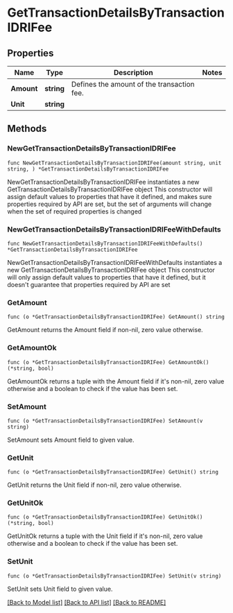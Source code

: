 # GetTransactionDetailsByTransactionIDRIFee

## Properties

Name | Type | Description | Notes
------------ | ------------- | ------------- | -------------
**Amount** | **string** | Defines the amount of the transaction fee. | 
**Unit** | **string** |  | 

## Methods

### NewGetTransactionDetailsByTransactionIDRIFee

`func NewGetTransactionDetailsByTransactionIDRIFee(amount string, unit string, ) *GetTransactionDetailsByTransactionIDRIFee`

NewGetTransactionDetailsByTransactionIDRIFee instantiates a new GetTransactionDetailsByTransactionIDRIFee object
This constructor will assign default values to properties that have it defined,
and makes sure properties required by API are set, but the set of arguments
will change when the set of required properties is changed

### NewGetTransactionDetailsByTransactionIDRIFeeWithDefaults

`func NewGetTransactionDetailsByTransactionIDRIFeeWithDefaults() *GetTransactionDetailsByTransactionIDRIFee`

NewGetTransactionDetailsByTransactionIDRIFeeWithDefaults instantiates a new GetTransactionDetailsByTransactionIDRIFee object
This constructor will only assign default values to properties that have it defined,
but it doesn't guarantee that properties required by API are set

### GetAmount

`func (o *GetTransactionDetailsByTransactionIDRIFee) GetAmount() string`

GetAmount returns the Amount field if non-nil, zero value otherwise.

### GetAmountOk

`func (o *GetTransactionDetailsByTransactionIDRIFee) GetAmountOk() (*string, bool)`

GetAmountOk returns a tuple with the Amount field if it's non-nil, zero value otherwise
and a boolean to check if the value has been set.

### SetAmount

`func (o *GetTransactionDetailsByTransactionIDRIFee) SetAmount(v string)`

SetAmount sets Amount field to given value.


### GetUnit

`func (o *GetTransactionDetailsByTransactionIDRIFee) GetUnit() string`

GetUnit returns the Unit field if non-nil, zero value otherwise.

### GetUnitOk

`func (o *GetTransactionDetailsByTransactionIDRIFee) GetUnitOk() (*string, bool)`

GetUnitOk returns a tuple with the Unit field if it's non-nil, zero value otherwise
and a boolean to check if the value has been set.

### SetUnit

`func (o *GetTransactionDetailsByTransactionIDRIFee) SetUnit(v string)`

SetUnit sets Unit field to given value.



[[Back to Model list]](../README.md#documentation-for-models) [[Back to API list]](../README.md#documentation-for-api-endpoints) [[Back to README]](../README.md)


